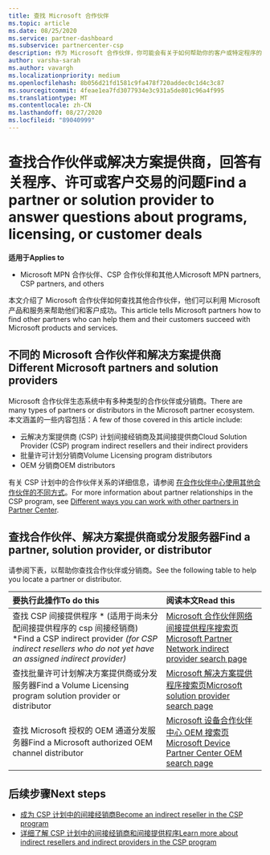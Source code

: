 ```yaml
---
title: 查找 Microsoft 合作伙伴
ms.topic: article
ms.date: 08/25/2020
ms.service: partner-dashboard
ms.subservice: partnercenter-csp
description: 作为 Microsoft 合作伙伴，你可能会有关于如何帮助你的客户或特定程序的问题。 查找其他可以帮助的合作伙伴。
author: varsha-sarah
ms.author: vavargh
ms.localizationpriority: medium
ms.openlocfilehash: 8b056d21fd1581c9fa478f720addec0c1d4c3c87
ms.sourcegitcommit: 4feae1ea7fd3077934e3c931a5de801c96a4f995
ms.translationtype: MT
ms.contentlocale: zh-CN
ms.lasthandoff: 08/27/2020
ms.locfileid: "89040999"
---
```

# <a name="find-a-partner-or-solution-provider-to-answer-questions-about-programs-licensing-or-customer-deals"></a><span data-ttu-id="39fc3-104">查找合作伙伴或解决方案提供商，回答有关程序、许可或客户交易的问题</span><span class="sxs-lookup"><span data-stu-id="39fc3-104">Find a partner or solution provider to answer questions about programs, licensing, or customer deals</span></span> 

<span data-ttu-id="39fc3-105">**适用于**</span><span class="sxs-lookup"><span data-stu-id="39fc3-105">**Applies to**</span></span>

- <span data-ttu-id="39fc3-106">Microsoft MPN 合作伙伴、CSP 合作伙伴和其他人</span><span class="sxs-lookup"><span data-stu-id="39fc3-106">Microsoft MPN partners, CSP partners, and others</span></span>

<span data-ttu-id="39fc3-107">本文介绍了 Microsoft 合作伙伴如何查找其他合作伙伴，他们可以利用 Microsoft 产品和服务来帮助他们和客户成功。</span><span class="sxs-lookup"><span data-stu-id="39fc3-107">This article tells Microsoft partners how to find other partners who can help them and their customers succeed with Microsoft products and services.</span></span>

## <a name="different-microsoft-partners-and-solution-providers"></a><span data-ttu-id="39fc3-108">不同的 Microsoft 合作伙伴和解决方案提供商</span><span class="sxs-lookup"><span data-stu-id="39fc3-108">Different Microsoft partners and solution providers</span></span>

<span data-ttu-id="39fc3-109">Microsoft 合作伙伴生态系统中有多种类型的合作伙伴或分销商。</span><span class="sxs-lookup"><span data-stu-id="39fc3-109">There are many types of partners or distributors in the Microsoft partner ecosystem.</span></span> <span data-ttu-id="39fc3-110">本文涵盖的一些内容包括：</span><span class="sxs-lookup"><span data-stu-id="39fc3-110">A few of those covered in this article include:</span></span>

- <span data-ttu-id="39fc3-111">云解决方案提供商 (CSP) 计划间接经销商及其间接提供商</span><span class="sxs-lookup"><span data-stu-id="39fc3-111">Cloud Solution Provider (CSP) program indirect resellers and their indirect providers</span></span>
- <span data-ttu-id="39fc3-112">批量许可计划分销商</span><span class="sxs-lookup"><span data-stu-id="39fc3-112">Volume Licensing program distributors</span></span>
- <span data-ttu-id="39fc3-113">OEM 分销商</span><span class="sxs-lookup"><span data-stu-id="39fc3-113">OEM distributors</span></span>

<span data-ttu-id="39fc3-114">有关 CSP 计划中的合作伙伴关系的详细信息，请参阅 [在合作伙伴中心使用其他合作伙伴的不同方式](work-with-other-partners.md)。</span><span class="sxs-lookup"><span data-stu-id="39fc3-114">For more information about partner relationships in the CSP program, see [Different ways you can work with other partners in Partner Center](work-with-other-partners.md).</span></span>

## <a name="find-a-partner-solution-provider-or-distributor"></a><span data-ttu-id="39fc3-115">查找合作伙伴、解决方案提供商或分发服务器</span><span class="sxs-lookup"><span data-stu-id="39fc3-115">Find a partner, solution provider, or distributor</span></span>

<span data-ttu-id="39fc3-116">请参阅下表，以帮助你查找合作伙伴或分销商。</span><span class="sxs-lookup"><span data-stu-id="39fc3-116">See the following table to help you locate a partner or distributor.</span></span>

|<span data-ttu-id="39fc3-117">要执行此操作</span><span class="sxs-lookup"><span data-stu-id="39fc3-117">To do this</span></span>  | <span data-ttu-id="39fc3-118">阅读本文</span><span class="sxs-lookup"><span data-stu-id="39fc3-118">Read this</span></span>  |
|:------------------|:--------------- |
|<span data-ttu-id="39fc3-119">查找 CSP 间接提供程序 \* (适用于尚未分配间接提供程序的 csp 间接经销商) \*</span><span class="sxs-lookup"><span data-stu-id="39fc3-119">Find a CSP indirect provider *(for CSP indirect resellers who do not yet have an assigned indirect provider)*</span></span> | [<span data-ttu-id="39fc3-120">Microsoft 合作伙伴网络间接提供程序搜索页</span><span class="sxs-lookup"><span data-stu-id="39fc3-120">Microsoft Partner Network indirect provider search page</span></span>](https://partner.microsoft.com/membership/cloud-solution-provider/find-a-provider)  |
|<span data-ttu-id="39fc3-121">查找批量许可计划解决方案提供商或分发服务器</span><span class="sxs-lookup"><span data-stu-id="39fc3-121">Find a Volume Licensing program solution provider or distributor</span></span>  | [<span data-ttu-id="39fc3-122">Microsoft 解决方案提供程序搜索页</span><span class="sxs-lookup"><span data-stu-id="39fc3-122">Microsoft solution provider search page</span></span>](https://www.microsoft.com/solution-providers/home)  |
|<span data-ttu-id="39fc3-123">查找 Microsoft 授权的 OEM 通道分发服务器</span><span class="sxs-lookup"><span data-stu-id="39fc3-123">Find a Microsoft authorized OEM channel distributor</span></span>  | [<span data-ttu-id="39fc3-124">Microsoft 设备合作伙伴中心 OEM 搜索页</span><span class="sxs-lookup"><span data-stu-id="39fc3-124">Microsoft Device Partner Center OEM search page</span></span>](https://devicepartner.microsoft.com/connect/distributor)  |

## <a name="next-steps"></a><span data-ttu-id="39fc3-125">后续步骤</span><span class="sxs-lookup"><span data-stu-id="39fc3-125">Next steps</span></span>

- [<span data-ttu-id="39fc3-126">成为 CSP 计划中的间接经销商</span><span class="sxs-lookup"><span data-stu-id="39fc3-126">Become an indirect reseller in the CSP program</span></span>](https://partner.microsoft.com/licensing)
- [<span data-ttu-id="39fc3-127">详细了解 CSP 计划中的间接经销商和间接提供程序</span><span class="sxs-lookup"><span data-stu-id="39fc3-127">Learn more about indirect resellers and indirect providers in the CSP program</span></span>](work-with-other-partners.md)